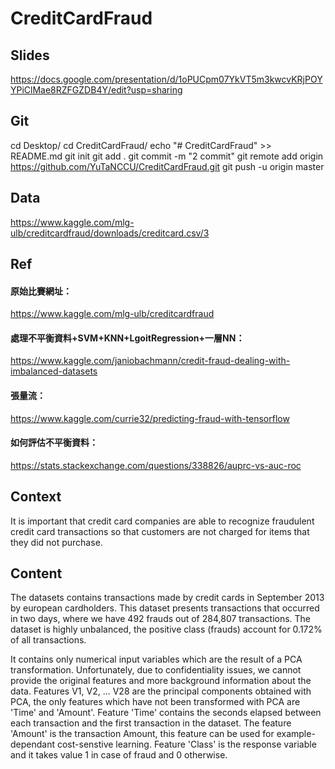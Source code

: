 # CreditCardFraud

## Slides
https://docs.google.com/presentation/d/1oPUCpm07YkVT5m3kwcvKRjPOYYPiClMae8RZFGZDB4Y/edit?usp=sharing

## Git
cd Desktop/
cd CreditCardFraud/
echo "# CreditCardFraud" >> README.md
git init
git add .
git commit -m "2 commit"
git remote add origin https://github.com/YuTaNCCU/CreditCardFraud.git
git push -u origin master

## Data
https://www.kaggle.com/mlg-ulb/creditcardfraud/downloads/creditcard.csv/3

## Ref
#### 原始比賽網址：
https://www.kaggle.com/mlg-ulb/creditcardfraud
#### 處理不平衡資料+SVM+KNN+LgoitRegression+一層NN：
https://www.kaggle.com/janiobachmann/credit-fraud-dealing-with-imbalanced-datasets
#### 張量流：
https://www.kaggle.com/currie32/predicting-fraud-with-tensorflow
#### 如何評估不平衡資料：
https://stats.stackexchange.com/questions/338826/auprc-vs-auc-roc

## Context
It is important that credit card companies are able to recognize fraudulent credit card transactions so that customers are not charged for items that they did not purchase.

## Content
The datasets contains transactions made by credit cards in September 2013 by european cardholders. This dataset presents transactions that occurred in two days, where we have 492 frauds out of 284,807 transactions. The dataset is highly unbalanced, the positive class (frauds) account for 0.172% of all transactions.

It contains only numerical input variables which are the result of a PCA transformation. Unfortunately, due to confidentiality issues, we cannot provide the original features and more background information about the data. Features V1, V2, ... V28 are the principal components obtained with PCA, the only features which have not been transformed with PCA are 'Time' and 'Amount'. Feature 'Time' contains the seconds elapsed between each transaction and the first transaction in the dataset. The feature 'Amount' is the transaction Amount, this feature can be used for example-dependant cost-senstive learning. Feature 'Class' is the response variable and it takes value 1 in case of fraud and 0 otherwise.

